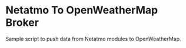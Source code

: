 Netatmo To OpenWeatherMap Broker
===

Sample script to push data from Netatmo modules to OpenWeatherMap.